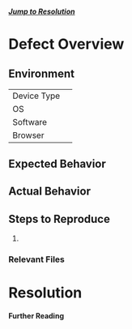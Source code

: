 ##### [Jump to Resolution](#Resolution)

# Defect Overview



## Environment

<table>
<tbody>
 <tr>
    <td>Device Type</td>
    <td></td>
  </tr>
  <tr>
    <td>OS</td>
    <td></td>
  </tr>
  <tr>
    <td>Software</td>
    <td></td>
  </tr>
  <tr>
    <td>Browser</td>
    <td></td>
  </tr>
</tbody>
</table>

## Expected Behavior

## Actual Behavior

## Steps to Reproduce
<ol>
<li>
</ol>

### Relevant Files



# Resolution


#### Further Reading
